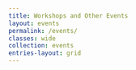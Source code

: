 ```yaml
---
title: Workshops and Other Events
layout: events
permalink: /events/
classes: wide
collection: events
entries-layout: grid
---
```

